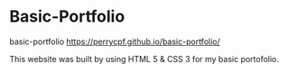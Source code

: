 # Basic-Portfolio
basic-portfolio
https://perrycpf.github.io/basic-portfolio/

This website was built by using HTML 5 & CSS 3 for my basic portofolio.
